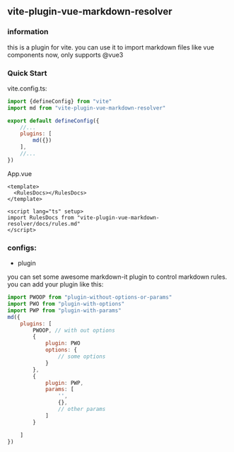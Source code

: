 ## vite-plugin-vue-markdown-resolver

### information

this is a plugin for vite. you can use it to import markdown files like vue components now, only supports @vue3

### Quick Start

vite.config.ts:

```js
import {defineConfig} from "vite"
import md from "vite-plugin-vue-markdown-resolver"

export default defineConfig({
    //...
    plugins: [
        md({})
    ],
    //...
})
```

App.vue

```vue
<template>
  <RulesDocs></RulesDocs>
</template>

<script lang="ts" setup>
import RulesDocs from "vite-plugin-vue-markdown-resolver/docs/rules.md"
</script>
```

### configs:

* plugin

you can set some awesome markdown-it plugin to control markdown rules. you can add your plugin like this:

```js
import PWOOP from "plugin-without-options-or-params"
import PWO from "plugin-with-options"
import PWP from "plugin-with-params"
md({
    plugins: [
        PWOOP, // with out options
        {
            plugin: PWO
            options: {
                // some options
            }
        },
        {
            plugin: PWP,
            params: [
                '',
                {},
                // other params
            ]
        }

    ]
})
```
